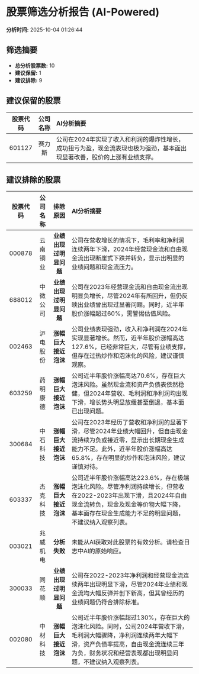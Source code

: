 # 股票筛选分析报告 (AI-Powered)

**分析时间:** 2025-10-04 01:26:44

## 筛选摘要

- **总分析股票数:** 10
- **建议保留:** 1
- **建议排除:** 9

## 建议保留的股票

| 股票代码 | 公司名称 | AI分析摘要 |
|:---:|:---:|:---|
| 601127 | 赛力斯 | 公司在2024年实现了收入和利润的爆炸性增长，成功扭亏为盈，现金流表现也极为强劲，基本面出现显著改善，股价的上涨有业绩支撑。 |

## 建议排除的股票

| 股票代码 | 公司名称 | 排除原因 | AI分析摘要 |
|:---:|:---:|:---:|:---|
| 000878 | 云南铜业 | **业绩出现过明显问题** | 公司在营收增长的情况下，毛利率和净利润连续两年下滑，2024年经营现金流和自由现金流出现断崖式下跌并转负，显示出明显的业绩问题和现金流压力。 |
| 688012 | 中微公司 | **业绩出现过明显问题** | 公司在2023年经营现金流和自由现金流出现明显负增长，尽管2024年有所回升，但仍反映出业绩曾出现过显著问题。同时，近半年股价涨幅超过60%，需警惕估值风险。 |
| 002463 | 沪电股份 | **涨幅巨大接近泡沫** | 公司业绩表现强劲，收入和净利润在2024年实现显著增长。然而，近半年股价涨幅高达127.6%，已经非常巨大，尽管有业绩支撑，但存在过热炒作和泡沫化的风险，建议谨慎观察。 |
| 603259 | 药明康德 | **涨幅巨大接近泡沫** | 公司近半年股价涨幅高达70.6%，存在巨大泡沫风险。虽然现金流和资产负债表依然稳健，但2024年营收、毛利润和净利润均出现下滑，增长势头明显放缓甚至倒退，基本面已出现问题。 |
| 300684 | 中石科技 | **涨幅巨大接近泡沫** | 公司在2023年经历了营收和净利润的显著下滑，尽管2024年业绩大幅回升，但自由现金流持续为负或接近零，显示出长期现金生成能力不足。此外，近半年股价涨幅高达65.8%，存在明显的炒作和泡沫风险，建议谨慎对待。 |
| 603337 | 杰克科技 | **涨幅巨大接近泡沫** | 公司近半年股价涨幅高达223.6%，存在极端泡沫化风险。尽管净利润持续增长，但营收在2022-2023年出现下滑，且2024年自由现金流转负，现金及现金等价物大幅下降，基本面存在现金生成能力不足的明显问题，不建议纳入观察列表。 |
| 003021 | 兆威机电 | **分析失败** | 未能从AI获取对此股票的有效分析。请检查日志中AI的原始响应。 |
| 300033 | 同花顺 | **业绩出现过明显问题** | 公司在2022-2023年净利润和经营现金流连续两年出现明显下滑，尽管2024年业绩和现金流均大幅反弹并创下新高，但其曾经历的业绩问题仍符合排除标准。 |
| 002080 | 中材科技 | **涨幅巨大接近泡沫** | 公司近半年股价涨幅超过130%，存在巨大的泡沫化风险。同时，公司2024年营收下滑，毛利润大幅骤降，净利润连续两年大幅下滑，资产负债率提高，自由现金流连续三年为负，财务状况和经营表现都出现明显问题，不建议纳入观察列表。 |

